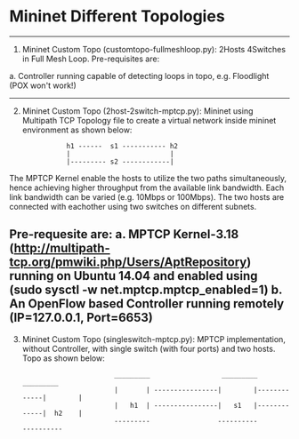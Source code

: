 # Mininet Different Topologies
----------------------------------------------------------------------
1. Mininet Custom Topo (customtopo-fullmeshloop.py): 2Hosts 4Switches in Full Mesh Loop.
Pre-requisites are:

a. Controller running capable of detecting loops in topo, e.g. Floodlight (POX won't work!)

------------------------------------------------------------------------
2. Mininet Custom Topo (2host-2switch-mptcp.py): Mininet using Multipath TCP
Topology file to create a virtual network inside mininet environment as shown below: 

                  h1 ------  s1 ----------- h2
                  |                         | 
                  |--------- s2 ------------|  

The MPTCP Kernel enable the hosts to utilize the two paths simultaneously, hence achieving higher throughput from the available link bandwidth. Each link bandwidth can be varied (e.g. 10Mbps or 100Mbps). The two hosts are connected with eachother using two switches on different subnets.

Pre-requesite are:
a. MPTCP Kernel-3.18 (http://multipath-tcp.org/pmwiki.php/Users/AptRepository) running on Ubuntu 14.04 and enabled using (sudo sysctl -w net.mptcp.mptcp_enabled=1)
b. An OpenFlow based Controller running remotely (IP=127.0.0.1, Port=6653)
-----------------------------------------------------------------------------------
3. Mininet Custom Topo (singleswitch-mptcp.py): MPTCP implementation, without Controller, with single switch (with four ports) and two hosts. Topo as shown below:

                              _________                  _________            _________
                              |       | ----------------|        |-------------|        |
                              |   h1  | ----------------|   s1   |-------------|  h2    |
                              ---------                 ----------             ----------
